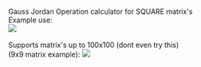 Gauss Jordan Operation calculator for SQUARE matrix's <br />
Example use:
<br />
![](https://github.com/NickSevostiyanov/Gauss-Jordan-Calculator/blob/main/GaussCalculatorExample.gif)
<br />
<br />
Supports matrix's up to 100x100 (dont even try this)
<br />
(9x9 matrix example):
![](https://github.com/NickSevostiyanov/Gauss-Jordan-Calculator/blob/main/Gauss_9_operations.png)
